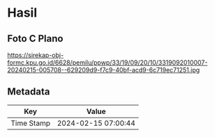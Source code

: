 # Hasil

## Foto C Plano

https://sirekap-obj-formc.kpu.go.id/6628/pemilu/ppwp/33/19/09/20/10/3319092010007-20240215-005708--629209d9-f7c9-40bf-acd9-6c719ec71251.jpg


## Metadata

| Key        | Value               |
| ---------- | ------------------- |
| Time Stamp | 2024-02-15 07:00:44 |



